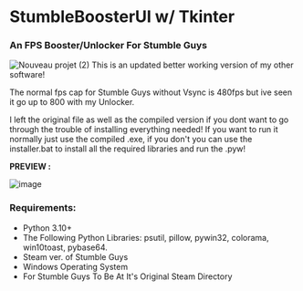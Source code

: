 # StumbleBoosterUI w/ Tkinter

### An FPS Booster/Unlocker For Stumble Guys
![Nouveau projet (2)](https://github.com/Jxkss/StumbleBooster/assets/115944854/0f0b1dac-3472-4c99-b21d-c968f5b67bd5)
This is an updated better working version of my other software!
            

The normal fps cap for Stumble Guys without Vsync is 480fps but ive seen it go up to 800 with my Unlocker.

I left the original file as well as the compiled version if you dont want to go through the trouble of installing everything needed!
If you want to run it normally just use the compiled .exe, if you don't you can use the installer.bat to install all the required libraries and run the .pyw!

**PREVIEW :**

![image](https://ibb.co/6br4n9Y)


### Requirements:

- Python 3.10+
- The Following Python Libraries: psutil, pillow, pywin32, colorama, win10toast, pybase64.
- Steam ver. of Stumble Guys
- Windows Operating System
- For Stumble Guys To Be At It's Original Steam Directory
